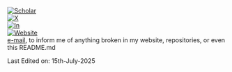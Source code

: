 [![Scholar](https://img.shields.io/badge/Google%20Scholar-4285F4?logo=google-scholar&logoColor=white)](https://scholar.google.com/citations?user=U_wk4ssAAAAJ&hl=en)  
[![X](https://img.shields.io/twitter/follow/AetherSuRa?label=Follow&style=social)](https://twitter.com/AetherSuRa)  
[![In](https://img.shields.io/badge/LinkedIn-0077B5?social&logo=linkedin&logoColor=white)](https://www.linkedin.com/in/abhinav-rao)  
[![Website](https://img.shields.io/badge/Personal_Website-blue)](www.cs.cmu.edu/~abhinavr)  
[e-mail](https://abhinavrao.netlify.app/), to inform me of anything broken in my website, repositories, or even this README.md  

Last Edited on: 15th-July-2025

